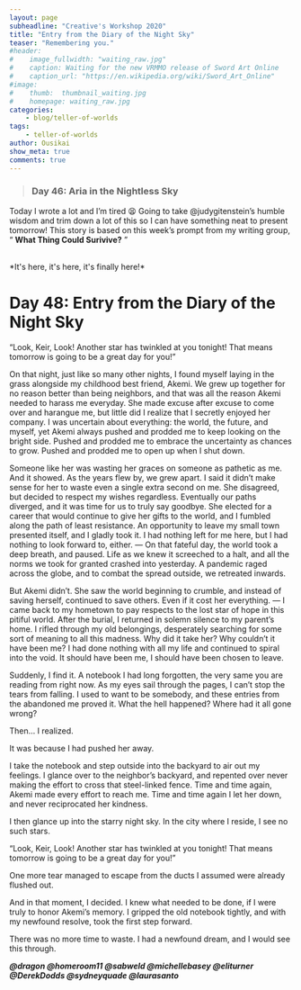 ```yaml
---
layout: page
subheadline: "Creative's Workshop 2020"
title: "Entry from the Diary of the Night Sky"
teaser: "Remembering you."
#header:
#    image_fullwidth: "waiting_raw.jpg"
#    caption: Waiting for the new VRMMO release of Sword Art Online
#    caption_url: "https://en.wikipedia.org/wiki/Sword_Art_Online"
#image:
#    thumb:  thumbnail_waiting.jpg
#    homepage: waiting_raw.jpg
categories:
    - blog/teller-of-worlds
tags:
    - teller-of-worlds
author: Ousikai
show_meta: true
comments: true
---
```

> ### Day 46: Aria in the Nightless Sky
Today I wrote a lot and I’m tired :tired_face: Going to take @judygitenstein’s humble wisdom and trim down a lot of this so I can have something neat to present tomorrow! This story is based on this week’s prompt from my writing group, “ **What Thing Could Surivive?** ”

<br/>
*It's here, it's here, it's finally here!* 

# Day 48: Entry from the Diary of the Night Sky

“Look, Keir, Look! Another star has twinkled at you tonight! That means tomorrow is going to be a great day for you!”

On that night, just like so many other nights, I found myself laying in the grass alongside my childhood best friend, Akemi. We grew up together for no reason better than being neighbors, and that was all the reason Akemi needed to harass me everyday. She made excuse after excuse to come over and harangue me, but little did I realize that I secretly enjoyed her company. I was uncertain about everything: the world, the future, and myself, yet Akemi always pushed and prodded me to keep looking on the bright side. Pushed and prodded me to embrace the uncertainty as chances to grow. Pushed and prodded me to open up when I shut down.

Someone like her was wasting her graces on someone as pathetic as me. And it showed. As the years flew by, we grew apart. I said it didn’t make sense for her to waste even a single extra second on me. She disagreed, but decided to respect my wishes regardless. Eventually our paths diverged, and it was time for us to truly say goodbye. She elected for a career that would continue to give her gifts to the world, and I fumbled along the path of least resistance. An opportunity to leave my small town presented itself, and I gladly took it. I had nothing left for me here, but I had nothing to look forward to, either. 
—
On that fateful day, the world took a deep breath, and paused. Life as we knew it screeched to a halt, and all the norms we took for granted crashed into yesterday. A pandemic raged across the globe, and to combat the spread outside, we retreated inwards. 

But Akemi didn’t. She saw the world beginning to crumble, and instead of saving herself, continued to save others. Even if it cost her everything.
— 
I came back to my hometown to pay respects to the lost star of hope in this pitiful world. After the burial, I returned in solemn silence to my parent’s home. I rifled through my old belongings, desperately searching for some sort of meaning to all this madness. Why did it take her? Why couldn’t it have been me? I had done nothing with all my life and continued to spiral into the void. It should have been me, I should have been chosen to leave. 

Suddenly, I find it. A notebook I had long forgotten, the very same you are reading from right now.  As my eyes sail through the pages, I can’t stop the tears from falling. I used to want to be somebody, and these entries from the abandoned me proved it. What the hell happened? Where had it all gone wrong? 

Then… I realized. 

It was because I had pushed her away. 

I take the notebook and step outside into the backyard to air out my feelings. I glance over to the neighbor’s backyard, and repented over never making the effort to cross that steel-linked fence. Time and time again, Akemi made every effort to reach me. Time and time again I let her down, and never reciprocated her kindness. 

I then glance up into the starry night sky. In the city where I reside, I see no such stars.

“Look, Keir, Look! Another star has twinkled at you tonight! That means tomorrow is going to be a great day for you!”

One more tear managed to escape from the ducts I assumed were already flushed out. 

And in that moment, I decided. I knew what needed to be done, if I were truly to honor Akemi’s memory. I gripped the old notebook tightly, and with my newfound resolve, took the first step forward. 

There was no more time to waste. I had a newfound dream, and I would see this through. 

***@dragon @homeroom11 @sabweld @michellebasey @eliturner  @DerekDodds @sydneyquade @laurasanto***
